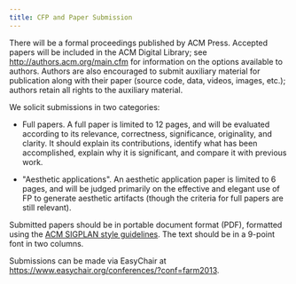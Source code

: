 ```yaml
---
title: CFP and Paper Submission
---
```


There will be a formal proceedings published by ACM Press.  Accepted
papers will be included in the ACM Digital Library; see
<http://authors.acm.org/main.cfm> for information on the options
available to authors.  Authors are also encouraged to submit auxiliary
material for publication along with their paper (source code, data,
videos, images, etc.); authors retain all rights to the auxiliary
material.

We solicit submissions in two categories:

  * Full papers. A full paper is limited to 12 pages, and will be
    evaluated according to its relevance, correctness, significance,
    originality, and clarity. It should explain its contributions,
    identify what has been accomplished, explain why it is significant,
    and compare it with previous work.

  * "Aesthetic applications".  An aesthetic application paper is
    limited to 6 pages, and will be judged primarily on the effective and
    elegant use of FP to generate aesthetic artifacts (though the
    criteria for full papers are still relevant).

Submitted papers should be in portable document format (PDF),
formatted using the [ACM SIGPLAN style
guidelines](http://www.acm.org/sigs/sigplan/authorInformation.htm). The
text should be in a 9-point font in two columns.

Submissions can be made via EasyChair at <https://www.easychair.org/conferences/?conf=farm2013>.
